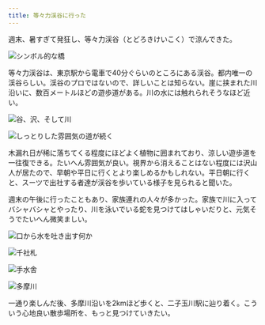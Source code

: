 ```yaml
---
title: 等々力渓谷に行った
---
```

週末、暑すぎて発狂し、等々力渓谷（とどろきけいこく）で涼んできた。

![](https://lh3.googleusercontent.com/2ucOU4pZkuQ3QJ-Hv7H5FpViZlVstelhgj5UA-2S7666FkxVqsK8YSPZ7H38JifgCks1rLFSwisaCFOXiPGW9zLGl6EUDe--j9suRd3bH8_DhHuIH2_8lyOz137voTAbYu2QudKtLH-Z_D890gdQGWE "シンボル的な橋")

等々力渓谷は、東京駅から電車で40分ぐらいのところにある渓谷。都内唯一の渓谷らしい。渓谷のプロではないので、詳しいことは知らない。崖に挟まれた川沿いに、数百メートルほどの遊歩道がある。川の水には触れられそうなほど近い。

![](https://lh4.googleusercontent.com/8f5_h0P_rTzHDke16vQfSFa_x7QV9I5V_FxKayKWGGxFv-ulm9euQnLHWvKWCcx0-xRsp3IawOxN7Fh9KANf-7gSd1nGNv7ix4g1iOz18NmxPhzeuDJjxgPH86WhK2fnBbyiCAlWqYvkUwuo5mM0ofw "谷、沢、そして川")

![](https://lh5.googleusercontent.com/IuRJW_VGYtOnxjRFeoQuQ60R_EsHhzyALPtkKNIhPZtmWWcEk2ULNBLT8zHYiSH_Aqvf-WrMYptoiAZqi3fD_DXmVVYsaEDJp6uxQVjRWJXmQZmDceqyrCrzmddmAlZqw0nFAooqsR3kFBp1VvwZZq4 "しっとりした雰囲気の道が続く")

木漏れ日が稀に落ちてくる程度にほどよく植物に囲まれており、涼しい遊歩道を一往復できる。たいへん雰囲気が良い。視界から消えることはない程度には沢山人が居たので、早朝や平日に行くとより楽しめるかもしれない。平日朝に行くと、スーツで出社する者達が渓谷を歩いている様子を見られると聞いた。

週末の午後に行ったこともあり、家族連れの人々が多かった。家族で川に入ってバシャバシャとやったり、川を泳いでいる蛇を見つけてはしゃいだりと、元気そうでたいへん微笑ましい。

![](https://lh3.googleusercontent.com/b7S5nnm3y5mu2Bl67jWutWUVFJuuK3GqgbuXh0AnyNq7UcRE0q5wViBWyKjeTZ5XqeiQa19TRIYKffvSCM-R6eyBykfcorOlLlhvTrcl1OtynYDaRGYFMu98RPVloYrYbcckTq_GmM6Bj8F1E6yMbe0 "口から水を吐き出す何か")

![](https://lh6.googleusercontent.com/-w9seugevW6wJ3XnmLfSISfy4h_c4OxHiQqpyiVpcGiZoZO-Gj6I5Qw058DC93jR2yseIw9wm4uXAFgqI15MTAK8WEkT0wwcE7YecXvkgvaU-z1u5hiBU4P-ynSmN1Rb6QHY8HZWel_knJlGR1F50NQ "千社札")

![](https://lh6.googleusercontent.com/yEJpGLXmEIYc6__Xx8gQF4feHLX7pOStAod0NXB1gA-FY2D4auX84p34kbBHUWX2ie1w01xbJpeP49ZZDPV26EX04AJAEOFJcmjelU6kcd2kSzK5uOJmlb_lXfui60APTzMBL4dIo7FrrfQyJfhIGT4 "手水舎")

![](https://lh6.googleusercontent.com/Z6Mok2CdBsCVPOuuUSaiIwaC7Ejb9evCSV2WSUAx2-MWhl3xpdvDML6HImpmHF8QrbP1T89g9tr1RbaUayw_PLRymKZFWSAXAhjBbw1EvtInRs20KGMDLEcBxR1u70oUaV14f2WQvqXA49yst0dHCmg "多摩川")

一通り楽しんだ後、多摩川沿いを2kmほど歩くと、二子玉川駅に辿り着く。こういう心地良い散歩場所を、もっと見つけていきたい。
